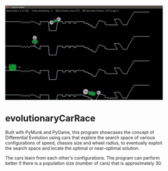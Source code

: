 [![IMAGE ALT TEXT HERE](sampleImage/sample.png)](https://www.youtube.com/watch?v=7ok4ESgrKg0)

# evolutionaryCarRace
Built with PyMunk and PyGame, this program showcases the concept of Differential Evolution using cars that explore the search space of various configurations of speed, chassis size and wheel radius, to eventually exploit the search space and locate the optimal or near-optimal solution.

The cars learn from each other's configurations. The program can perform better if there is a population size (number of cars) that is approximately 30.
